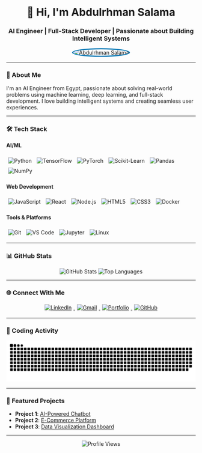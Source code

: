 <h1 align="center">👋 Hi, I'm Abdulrhman Salama</h1>
<h3 align="center">AI Engineer | Full-Stack Developer | Passionate about Building Intelligent Systems</h3>

<p align="center">
  <img src="https://github.com/abdulrhmansalama/abdulrhmansalama/images/me.jpg" width="150" height="150" alt="Abdulrhman Salama" style="border-radius: 50%; border: 3px solid #0077B5;" />
</p>

---

### 🚀 About Me
I'm an AI Engineer from Egypt, passionate about solving real-world problems using machine learning, deep learning, and full-stack development. I love building intelligent systems and creating seamless user experiences.

---

### 🛠️ Tech Stack

#### **AI/ML**
<p align="left">
  <img src="https://cdn.jsdelivr.net/gh/devicons/devicon/icons/python/python-original.svg" alt="Python" width="40" height="40" style="margin: 5px;" />
  <img src="https://cdn.jsdelivr.net/gh/devicons/devicon/icons/tensorflow/tensorflow-original.svg" alt="TensorFlow" width="40" height="40" style="margin: 5px;" />
  <img src="https://www.vectorlogo.zone/logos/pytorch/pytorch-icon.svg" alt="PyTorch" width="40" height="40" style="margin: 5px;" />
  <img src="https://upload.wikimedia.org/wikipedia/commons/0/05/Scikit_learn_logo_small.svg" alt="Scikit-Learn" width="40" height="40" style="margin: 5px;" />
  <img src="https://cdn.jsdelivr.net/gh/devicons/devicon/icons/pandas/pandas-original.svg" alt="Pandas" width="40" height="40" style="margin: 5px;" />
  <img src="https://cdn.jsdelivr.net/gh/devicons/devicon/icons/numpy/numpy-original.svg" alt="NumPy" width="40" height="40" style="margin: 5px;" />
</p>

#### **Web Development**
<p align="left">
  <img src="https://cdn.jsdelivr.net/gh/devicons/devicon/icons/javascript/javascript-original.svg" alt="JavaScript" width="40" height="40" style="margin: 5px;" />
  <img src="https://cdn.jsdelivr.net/gh/devicons/devicon/icons/react/react-original.svg" alt="React" width="40" height="40" style="margin: 5px;" />
  <img src="https://cdn.jsdelivr.net/gh/devicons/devicon/icons/nodejs/nodejs-original.svg" alt="Node.js" width="40" height="40" style="margin: 5px;" />
  <img src="https://cdn.jsdelivr.net/gh/devicons/devicon/icons/html5/html5-original.svg" alt="HTML5" width="40" height="40" style="margin: 5px;" />
  <img src="https://cdn.jsdelivr.net/gh/devicons/devicon/icons/css3/css3-original.svg" alt="CSS3" width="40" height="40" style="margin: 5px;" />
  <img src="https://cdn.jsdelivr.net/gh/devicons/devicon/icons/docker/docker-original.svg" alt="Docker" width="40" height="40" style="margin: 5px;" />
</p>

#### **Tools & Platforms**
<p align="left">
  <img src="https://cdn.jsdelivr.net/gh/devicons/devicon/icons/git/git-original.svg" alt="Git" width="40" height="40" style="margin: 5px;" />
  <img src="https://cdn.jsdelivr.net/gh/devicons/devicon/icons/vscode/vscode-original.svg" alt="VS Code" width="40" height="40" style="margin: 5px;" />
  <img src="https://cdn.jsdelivr.net/gh/devicons/devicon/icons/jupyter/jupyter-original.svg" alt="Jupyter" width="40" height="40" style="margin: 5px;" />
  <img src="https://cdn.jsdelivr.net/gh/devicons/devicon/icons/linux/linux-original.svg" alt="Linux" width="40" height="40" style="margin: 5px;" />
</p>

---

### 📊 GitHub Stats

<p align="center">
  <img src="https://github-readme-stats.vercel.app/api?username=abdulrhmansalama&show_icons=true&theme=dracula&hide_border=true" alt="GitHub Stats" width="48%" />
  <img src="https://github-readme-stats.vercel.app/api/top-langs/?username=abdulrhmansalama&layout=compact&theme=dracula&hide_border=true" alt="Top Languages" width="45%" />
</p>

---

### 🌐 Connect With Me

<p align="center">
  <a href="https://www.linkedin.com/in/abdulrhman-salama-908a09255/" target="_blank">
    <img src="https://img.shields.io/badge/LinkedIn-0077B5?style=for-the-badge&logo=linkedin&logoColor=white" alt="LinkedIn" style="margin: 5px;" />
  </a>
  <a href="mailto:abdulrhmansalama.work@gmail.com" target="_blank">
    <img src="https://img.shields.io/badge/Gmail-D14836?style=for-the-badge&logo=gmail&logoColor=white" alt="Gmail" style="margin: 5px;" />
  </a>
  <a href="https://abdulrhmansalama.github.io" target="_blank">
    <img src="https://img.shields.io/badge/Portfolio-%23000000.svg?style=for-the-badge&logo=firefox&logoColor=#FF7139" alt="Portfolio" style="margin: 5px;" />
  </a>
  <a href="https://github.com/abdulrhmansalama" target="_blank">
    <img src="https://img.shields.io/badge/GitHub-100000?style=for-the-badge&logo=github&logoColor=white" alt="GitHub" style="margin: 5px;" />
  </a>
</p>

---

### 🐍 Coding Activity

<p align="center">
  <img src="https://raw.githubusercontent.com/abdulrhmansalama/abdulrhmansalama/output/snake.svg" alt="Snake Animation" />
</p>

---

### 📌 Featured Projects
- **Project 1**: [AI-Powered Chatbot](https://github.com/abdulrhmansalama/ai-chatbot)  
- **Project 2**: [E-Commerce Platform](https://github.com/abdulrhmansalama/ecommerce-platform)  
- **Project 3**: [Data Visualization Dashboard](https://github.com/abdulrhmansalama/data-viz-dashboard)  

---

<p align="center">
  <img src="https://komarev.com/ghpvc/?username=abdulrhmansalama&label=Profile%20Views&color=blue&style=flat" alt="Profile Views" />
</p>
